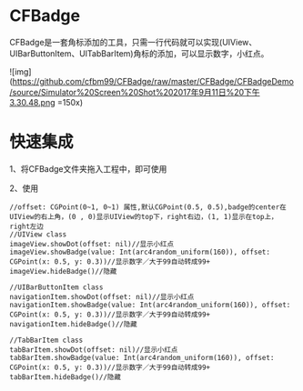 # CFBadge
CFBadge是一套角标添加的工具，只需一行代码就可以实现(UIView、UIBarButtonItem、UITabBarItem)角标的添加，可以显示数字，小红点。

![img](https://github.com/cfbm99/CFBadge/raw/master/CFBadge/CFBadgeDemo/source/Simulator%20Screen%20Shot%202017年9月11日%20下午3.30.48.png =150x)

快速集成
=====
 1、将CFBadge文件夹拖入工程中，即可使用

 2、使用
 ```
 //offset: CGPoint(0~1, 0~1) 属性,默认CGPoint(0.5, 0.5),badge的center在UIView的右上角，(0 , 0)显示UIView的top下，right右边，(1, 1)显示在top上，right左边
 //UIView class
 imageView.showDot(offset: nil)//显示小红点
 imageView.showBadge(value: Int(arc4random_uniform(160)), offset: CGPoint(x: 0.5, y: 0.3))//显示数字／大于99自动转成99+
 imageView.hideBadge()//隐藏

 //UIBarButtonItem class
 navigationItem.showDot(offset: nil)//显示小红点
 navigationItem.showBadge(value: Int(arc4random_uniform(160)), offset: CGPoint(x: 0.5, y: 0.3))//显示数字／大于99自动转成99+
 navigationItem.hideBadge()//隐藏

 //TabBarItem class
 tabBarItem.showDot(offset: nil)//显示小红点
 tabBarItem.showBadge(value: Int(arc4random_uniform(160)), offset: CGPoint(x: 0.5, y: 0.3))//显示数字／大于99自动转成99+
 tabBarItem.hideBadge()//隐藏
```
